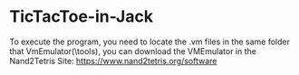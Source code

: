 # TicTacToe-in-Jack
To execute the program, you need to locate the .vm files in the same folder that VmEmulator(\tools), you can download the VMEmulator in the Nand2Tetris Site:
https://www.nand2tetris.org/software
